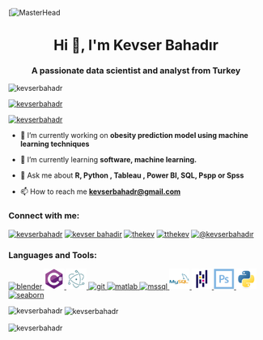 [![MasterHead](https://accelerationeconomy.com/wp-content/uploads/2021/06/P5YA1615221670209.jpeg)
<h1 align="center">Hi 👋, I'm Kevser Bahadır</h1>
<h3 align="center">A passionate data scientist and analyst from Turkey</h3>

<p align="left"> <img src="https://komarev.com/ghpvc/?username=kevserbahadr&label=Profile%20views&color=0e75b6&style=flat" alt="kevserbahadr" /> </p>

<p align="left"> <a href="https://github.com/ryo-ma/github-profile-trophy"><img src="https://github-profile-trophy.vercel.app/?username=kevserbahadr" alt="kevserbahadr" /></a> </p>

<p align="left"> <a href="https://twitter.com/kevserbahadr" target="blank"><img src="https://img.shields.io/twitter/follow/kevserbahadr?logo=twitter&style=for-the-badge" alt="kevserbahadr" /></a> </p>

- 🔭 I’m currently working on **obesity prediction model using machine learning techniques**

- 🌱 I’m currently learning **software, machine learning.**

- 💬 Ask me about **R, Python , Tableau , Power BI, SQL, Pspp or Spss**

- 📫 How to reach me **kevserbahadr@gmail.com**

<h3 align="left">Connect with me:</h3>
<p align="left">
<a href="https://twitter.com/kevserbahadr" target="blank"><img align="center" src="https://raw.githubusercontent.com/rahuldkjain/github-profile-readme-generator/master/src/images/icons/Social/twitter.svg" alt="kevserbahadr" height="30" width="40" /></a>
<a href="https://linkedin.com/in/kevser bahadir" target="blank"><img align="center" src="https://raw.githubusercontent.com/rahuldkjain/github-profile-readme-generator/master/src/images/icons/Social/linked-in-alt.svg" alt="kevser bahadir" height="30" width="40" /></a>
<a href="https://kaggle.com/thekev" target="blank"><img align="center" src="https://raw.githubusercontent.com/rahuldkjain/github-profile-readme-generator/master/src/images/icons/Social/kaggle.svg" alt="thekev" height="30" width="40" /></a>
<a href="https://instagram.com/tthekev" target="blank"><img align="center" src="https://raw.githubusercontent.com/rahuldkjain/github-profile-readme-generator/master/src/images/icons/Social/instagram.svg" alt="tthekev" height="30" width="40" /></a>
<a href="https://medium.com/@kevserbahadır" target="blank"><img align="center" src="https://raw.githubusercontent.com/rahuldkjain/github-profile-readme-generator/master/src/images/icons/Social/medium.svg" alt="@kevserbahadır" height="30" width="40" /></a>
</p>

<h3 align="left">Languages and Tools:</h3>
<p align="left"> <a href="https://www.blender.org/" target="_blank" rel="noreferrer"> <img src="https://download.blender.org/branding/community/blender_community_badge_white.svg" alt="blender" width="40" height="40"/> </a> <a href="https://www.w3schools.com/cs/" target="_blank" rel="noreferrer"> <img src="https://raw.githubusercontent.com/devicons/devicon/master/icons/csharp/csharp-original.svg" alt="csharp" width="40" height="40"/> </a> <a href="https://www.electronjs.org" target="_blank" rel="noreferrer"> <img src="https://raw.githubusercontent.com/devicons/devicon/master/icons/electron/electron-original.svg" alt="electron" width="40" height="40"/> </a> <a href="https://git-scm.com/" target="_blank" rel="noreferrer"> <img src="https://www.vectorlogo.zone/logos/git-scm/git-scm-icon.svg" alt="git" width="40" height="40"/> </a> <a href="https://www.mathworks.com/" target="_blank" rel="noreferrer"> <img src="https://upload.wikimedia.org/wikipedia/commons/2/21/Matlab_Logo.png" alt="matlab" width="40" height="40"/> </a> <a href="https://www.microsoft.com/en-us/sql-server" target="_blank" rel="noreferrer"> <img src="https://www.svgrepo.com/show/303229/microsoft-sql-server-logo.svg" alt="mssql" width="40" height="40"/> </a> <a href="https://www.mysql.com/" target="_blank" rel="noreferrer"> <img src="https://raw.githubusercontent.com/devicons/devicon/master/icons/mysql/mysql-original-wordmark.svg" alt="mysql" width="40" height="40"/> </a> <a href="https://pandas.pydata.org/" target="_blank" rel="noreferrer"> <img src="https://raw.githubusercontent.com/devicons/devicon/2ae2a900d2f041da66e950e4d48052658d850630/icons/pandas/pandas-original.svg" alt="pandas" width="40" height="40"/> </a> <a href="https://www.photoshop.com/en" target="_blank" rel="noreferrer"> <img src="https://raw.githubusercontent.com/devicons/devicon/master/icons/photoshop/photoshop-line.svg" alt="photoshop" width="40" height="40"/> </a> <a href="https://www.python.org" target="_blank" rel="noreferrer"> <img src="https://raw.githubusercontent.com/devicons/devicon/master/icons/python/python-original.svg" alt="python" width="40" height="40"/> </a> <a href="https://seaborn.pydata.org/" target="_blank" rel="noreferrer"> <img src="https://seaborn.pydata.org/_images/logo-mark-lightbg.svg" alt="seaborn" width="40" height="40"/> </a> </p>

<p><img align="left" src="https://github-readme-stats.vercel.app/api/top-langs?username=kevserbahadr&show_icons=true&locale=en&layout=compact" alt="kevserbahadr" /></p>

<p>&nbsp;<img align="center" src="https://github-readme-stats.vercel.app/api?username=kevserbahadr&show_icons=true&locale=en" alt="kevserbahadr" /></p>

<p><img align="center" src="https://github-readme-streak-stats.herokuapp.com/?user=kevserbahadr&" alt="kevserbahadr" /></p>
